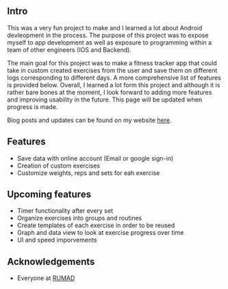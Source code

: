 ## Intro

This was a very fun project to make and I learned a lot about Android devleopment in the process. The purpose of this project was to expose myself to app development as well as exposure to programming within a team of other engineers (IOS and Backend). 

The main goal for this project was to make a fitness tracker app that could take in custom created exercises from the user and save them on different logs corresponding to different days. A more comprehensive list of features is provided below. Overall, I learned a lot form this project and although it is rather bare bones at the moment, I look forward to adding more features and improving usability in the future. This page will be updated when progress is made. 

Blog posts and updates can be found on my website [here](https://www.zaidsbaghal.com/projects/Fitness%20Tracker%20(Android)/). 

## Features

* Save data with online account (Email or google sign-in)
* Creation of custom exercises
* Customize weights, reps and sets for eah exercise

## Upcoming features

* Timer functionality after every set
* Organize exercises into groups and routines
* Create templates of each exercise in order to be reused
* Graph and data view to look at exercise progress over time
* UI and speed imporvements

## Acknowledgements 

* Everyone at [RUMAD](https://rumad.club/)
